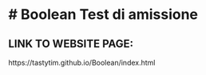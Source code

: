 <h1># Boolean Test di amissione </h1>
<h2>LINK TO WEBSITE PAGE:</h2>  https://tastytim.github.io/Boolean/index.html
